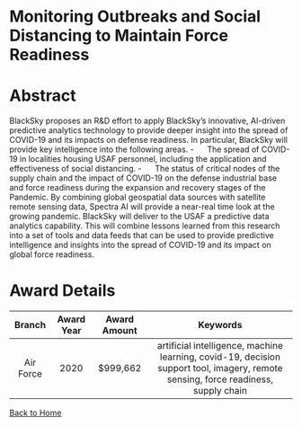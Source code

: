 
Monitoring Outbreaks and Social Distancing to Maintain Force Readiness
======================================================================

# Abstract


BlackSky proposes an R&D effort to apply BlackSky’s innovative, AI-driven predictive analytics technology to provide deeper insight into the spread of COVID-19 and its impacts on defense readiness. In particular, BlackSky will provide key intelligence into the following areas. -      The spread of COVID-19 in localities housing USAF personnel, including the application and effectiveness of social distancing. -      The status of critical nodes of the supply chain and the impact of COVID-19 on the defense industrial base and force readiness during the expansion and recovery stages of the Pandemic. By combining global geospatial data sources with satellite remote sensing data, Spectra AI will provide a near-real time look at the growing pandemic. BlackSky will deliver to the USAF a predictive data analytics capability. This will combine lessons learned from this research into a set of tools and data feeds that can be used to provide predictive intelligence and insights into the spread of COVID-19 and its impact on global force readiness.  

# Award Details

|Branch|Award Year|Award Amount|Keywords|
| :---: | :---: | :---: | :---: |
|Air Force|2020|$999,662|artificial intelligence, machine learning, covid-19, decision support tool, imagery, remote sensing, force readiness, supply chain|
  
  


[Back to Home](https://github.com/chrischow/dod_sbir_awards/DJ/#1636)